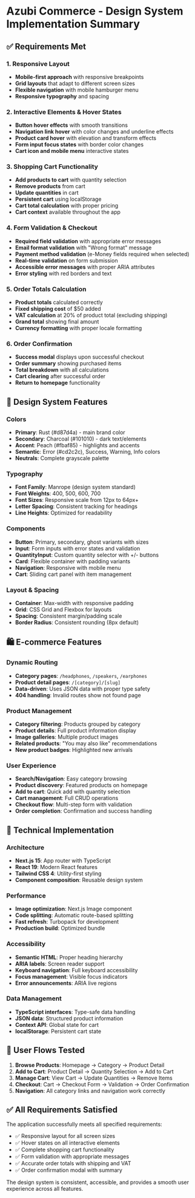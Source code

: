 # Azubi Commerce - Design System Implementation Summary

## ✅ Requirements Met

### 1. Responsive Layout

- **Mobile-first approach** with responsive breakpoints
- **Grid layouts** that adapt to different screen sizes
- **Flexible navigation** with mobile hamburger menu
- **Responsive typography** and spacing

### 2. Interactive Elements & Hover States

- **Button hover effects** with smooth transitions
- **Navigation link hover** with color changes and underline effects
- **Product card hover** with elevation and transform effects
- **Form input focus states** with border color changes
- **Cart icon and mobile menu** interactive states

### 3. Shopping Cart Functionality

- **Add products to cart** with quantity selection
- **Remove products** from cart
- **Update quantities** in cart
- **Persistent cart** using localStorage
- **Cart total calculation** with proper pricing
- **Cart context** available throughout the app

### 4. Form Validation & Checkout

- **Required field validation** with appropriate error messages
- **Email format validation** with "Wrong format" message
- **Payment method validation** (e-Money fields required when selected)
- **Real-time validation** on form submission
- **Accessible error messages** with proper ARIA attributes
- **Error styling** with red borders and text

### 5. Order Totals Calculation

- **Product totals** calculated correctly
- **Fixed shipping cost** of $50 added
- **VAT calculation** at 20% of product total (excluding shipping)
- **Grand total** showing final amount
- **Currency formatting** with proper locale formatting

### 6. Order Confirmation

- **Success modal** displays upon successful checkout
- **Order summary** showing purchased items
- **Total breakdown** with all calculations
- **Cart clearing** after successful order
- **Return to homepage** functionality

## 🎨 Design System Features

### Colors

- **Primary**: Rust (#d87d4a) - main brand color
- **Secondary**: Charcoal (#101010) - dark text/elements
- **Accent**: Peach (#fbaf85) - highlights and accents
- **Semantic**: Error (#cd2c2c), Success, Warning, Info colors
- **Neutrals**: Complete grayscale palette

### Typography

- **Font Family**: Manrope (design system standard)
- **Font Weights**: 400, 500, 600, 700
- **Font Sizes**: Responsive scale from 12px to 64px+
- **Letter Spacing**: Consistent tracking for headings
- **Line Heights**: Optimized for readability

### Components

- **Button**: Primary, secondary, ghost variants with sizes
- **Input**: Form inputs with error states and validation
- **QuantityInput**: Custom quantity selector with +/- buttons
- **Card**: Flexible container with padding variants
- **Navigation**: Responsive with mobile menu
- **Cart**: Sliding cart panel with item management

### Layout & Spacing

- **Container**: Max-width with responsive padding
- **Grid**: CSS Grid and Flexbox for layouts
- **Spacing**: Consistent margin/padding scale
- **Border Radius**: Consistent rounding (8px default)

## 🛍️ E-commerce Features

### Dynamic Routing

- **Category pages**: `/headphones`, `/speakers`, `/earphones`
- **Product detail pages**: `/[category]/[slug]`
- **Data-driven**: Uses JSON data with proper type safety
- **404 handling**: Invalid routes show not found page

### Product Management

- **Category filtering**: Products grouped by category
- **Product details**: Full product information display
- **Image galleries**: Multiple product images
- **Related products**: "You may also like" recommendations
- **New product badges**: Highlighted new arrivals

### User Experience

- **Search/Navigation**: Easy category browsing
- **Product discovery**: Featured products on homepage
- **Add to cart**: Quick add with quantity selection
- **Cart management**: Full CRUD operations
- **Checkout flow**: Multi-step form with validation
- **Order completion**: Confirmation and success handling

## 🔧 Technical Implementation

### Architecture

- **Next.js 15**: App router with TypeScript
- **React 19**: Modern React features
- **Tailwind CSS 4**: Utility-first styling
- **Component composition**: Reusable design system

### Performance

- **Image optimization**: Next.js Image component
- **Code splitting**: Automatic route-based splitting
- **Fast refresh**: Turbopack for development
- **Production build**: Optimized bundle

### Accessibility

- **Semantic HTML**: Proper heading hierarchy
- **ARIA labels**: Screen reader support
- **Keyboard navigation**: Full keyboard accessibility
- **Focus management**: Visible focus indicators
- **Error announcements**: ARIA live regions

### Data Management

- **TypeScript interfaces**: Type-safe data handling
- **JSON data**: Structured product information
- **Context API**: Global state for cart
- **localStorage**: Persistent cart state

## 🎯 User Flows Tested

1. **Browse Products**: Homepage → Category → Product Detail
2. **Add to Cart**: Product Detail → Quantity Selection → Add to Cart
3. **Manage Cart**: View Cart → Update Quantities → Remove Items
4. **Checkout**: Cart → Checkout Form → Validation → Order Confirmation
5. **Navigation**: All category links and navigation work correctly

## ✅ All Requirements Satisfied

The application successfully meets all specified requirements:

- ✅ Responsive layout for all screen sizes
- ✅ Hover states on all interactive elements
- ✅ Complete shopping cart functionality
- ✅ Form validation with appropriate messages
- ✅ Accurate order totals with shipping and VAT
- ✅ Order confirmation modal with summary

The design system is consistent, accessible, and provides a smooth user experience across all features.
